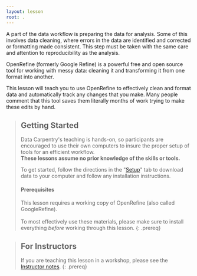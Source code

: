 ```yaml
---
layout: lesson
root: .
---
```


A part of the data workflow is preparing the data for analysis. Some of this
involves data cleaning, where errors in the data are identified and corrected 
or formatting
made consistent. This step must be taken with the same care and attention
to reproducibility as the analysis.

OpenRefine (formerly Google Refine) is a powerful free and open source tool 
for working with messy 
data: cleaning it and transforming it from one format into another.

This lesson will teach you to use OpenRefine to effectively clean and format
data and automatically track any changes that you make. Many people comment
that this tool saves them literally months of work trying to make these
edits by hand.


> ## Getting Started
>
> Data Carpentry's teaching is hands-on, so participants are encouraged to use
> their own computers to insure the proper setup of tools for an efficient 
> workflow. <br>**These lessons assume no prior knowledge of the skills or tools.**
>
> To get started, follow the directions in the "[Setup](setup.html)" tab to 
> download data to your computer and follow any installation instructions.
>
> #### Prerequisites
>
> This lesson requires a working copy of OpenRefine (also called 
> GoogleRefine).    
> <br>To most effectively use these materials, please make sure to install 
> everything *before* working through this lesson.
{: .prereq}

> ## For Instructors
> If you are teaching this lesson in a workshop, please see the 
> [Instructor notes](guide/index.html).
{: .prereq}

